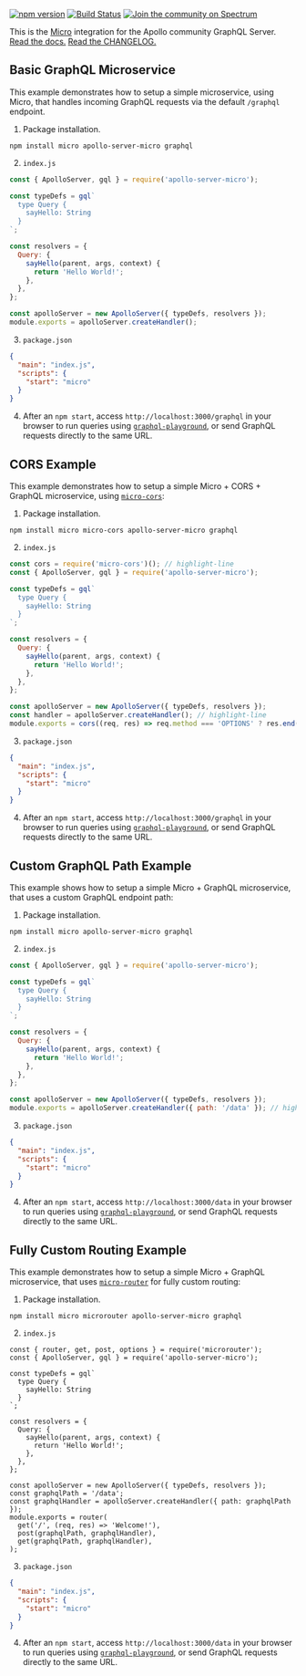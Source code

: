 [![npm version](https://badge.fury.io/js/apollo-server-core.svg)](https://badge.fury.io/js/apollo-server-core) [![Build Status](https://circleci.com/gh/apollographql/apollo-cache-control-js.svg?style=svg)](https://circleci.com/gh/apollographql/apollo-cache-control-js) [![Join the community on Spectrum](https://withspectrum.github.io/badge/badge.svg)](https://spectrum.chat/apollo)


This is the [Micro](https://github.com/zeit/micro) integration for the Apollo community GraphQL Server. [Read the docs.](https://www.apollographql.com/docs/apollo-server/) [Read the CHANGELOG.](https://github.com/apollographql/apollo-server/blob/master/CHANGELOG.md)

## Basic GraphQL Microservice

This example demonstrates how to setup a simple microservice, using Micro, that
handles incoming GraphQL requests via the default `/graphql` endpoint.

1) Package installation.

```shell
npm install micro apollo-server-micro graphql
```

2) `index.js`

```js
const { ApolloServer, gql } = require('apollo-server-micro');

const typeDefs = gql`
  type Query {
    sayHello: String
  }
`;

const resolvers = {
  Query: {
    sayHello(parent, args, context) {
      return 'Hello World!';
    },
  },
};

const apolloServer = new ApolloServer({ typeDefs, resolvers });
module.exports = apolloServer.createHandler();
```

3) `package.json`

```json
{
  "main": "index.js",
  "scripts": {
    "start": "micro"
  }
}
```

4) After an `npm start`, access `http://localhost:3000/graphql` in your
browser to run queries using
[`graphql-playground`](https://github.com/prismagraphql/graphql-playground),
or send GraphQL requests directly to the same URL.

## CORS Example

This example demonstrates how to setup a simple Micro + CORS + GraphQL
microservice, using [`micro-cors`](https://github.com/possibilities/micro-cors):

1) Package installation.

```shell
npm install micro micro-cors apollo-server-micro graphql
```

2) `index.js`

```js
const cors = require('micro-cors')(); // highlight-line
const { ApolloServer, gql } = require('apollo-server-micro');

const typeDefs = gql`
  type Query {
    sayHello: String
  }
`;

const resolvers = {
  Query: {
    sayHello(parent, args, context) {
      return 'Hello World!';
    },
  },
};

const apolloServer = new ApolloServer({ typeDefs, resolvers });
const handler = apolloServer.createHandler(); // highlight-line
module.exports = cors((req, res) => req.method === 'OPTIONS' ? res.end() : handler(req, res)) // highlight-line
```

3) `package.json`

```json
{
  "main": "index.js",
  "scripts": {
    "start": "micro"
  }
}
```

4) After an `npm start`, access `http://localhost:3000/graphql` in your
browser to run queries using
[`graphql-playground`](https://github.com/prismagraphql/graphql-playground),
or send GraphQL requests directly to the same URL.

## Custom GraphQL Path Example

This example shows how to setup a simple Micro + GraphQL microservice, that
uses a custom GraphQL endpoint path:

1) Package installation.

```shell
npm install micro apollo-server-micro graphql
```

2) `index.js`

```js
const { ApolloServer, gql } = require('apollo-server-micro');

const typeDefs = gql`
  type Query {
    sayHello: String
  }
`;

const resolvers = {
  Query: {
    sayHello(parent, args, context) {
      return 'Hello World!';
    },
  },
};

const apolloServer = new ApolloServer({ typeDefs, resolvers });
module.exports = apolloServer.createHandler({ path: '/data' }); // highlight-line
```

3) `package.json`

```json
{
  "main": "index.js",
  "scripts": {
    "start": "micro"
  }
}
```

4) After an `npm start`, access `http://localhost:3000/data` in your
browser to run queries using
[`graphql-playground`](https://github.com/prismagraphql/graphql-playground),
or send GraphQL requests directly to the same URL.

## Fully Custom Routing Example

This example demonstrates how to setup a simple Micro + GraphQL microservice,
that uses [`micro-router`](https://github.com/pedronauck/micro-router) for
fully custom routing:

1) Package installation.

```shell
npm install micro microrouter apollo-server-micro graphql
```

2) `index.js`

```js{1,21-26}
const { router, get, post, options } = require('microrouter');
const { ApolloServer, gql } = require('apollo-server-micro');

const typeDefs = gql`
  type Query {
    sayHello: String
  }
`;

const resolvers = {
  Query: {
    sayHello(parent, args, context) {
      return 'Hello World!';
    },
  },
};

const apolloServer = new ApolloServer({ typeDefs, resolvers });
const graphqlPath = '/data';
const graphqlHandler = apolloServer.createHandler({ path: graphqlPath });
module.exports = router(
  get('/', (req, res) => 'Welcome!'),
  post(graphqlPath, graphqlHandler),
  get(graphqlPath, graphqlHandler),
);
```

3) `package.json`

```json
{
  "main": "index.js",
  "scripts": {
    "start": "micro"
  }
}
```

4) After an `npm start`, access `http://localhost:3000/data` in your
browser to run queries using
[`graphql-playground`](https://github.com/prismagraphql/graphql-playground),
or send GraphQL requests directly to the same URL.
